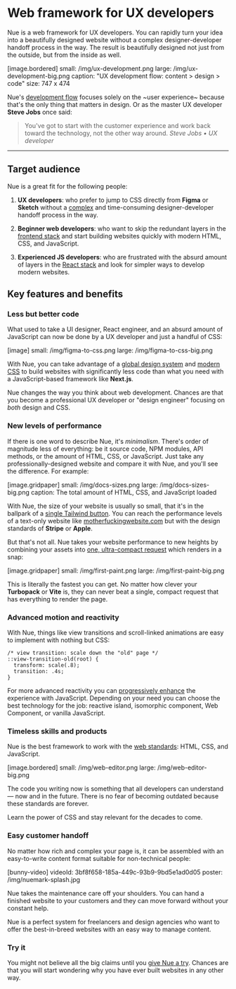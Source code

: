 
# Web framework for UX developers
Nue is a web framework for UX developers. You can rapidly turn your idea into a beautifully designed website without a complex designer-developer handoff process in the way. The result is beautifully designed not just from the outside, but from the inside as well.

[image.bordered]
  small: /img/ux-development.png
  large: /img/ux-development-big.png
  caption: "UX development flow: content > design > code"
  size: 747 x 474


Nue's [development flow](ux-development.html) focuses solely on the ~user experience~ because that's the only thing that matters in design. Or as the master UX developer **Steve Jobs** once said:

> You've got to start with the customer experience and work back toward the technology, not the other way around. *Steve Jobs • UX developer*

- - -

## Target audience
Nue is a great fit for the following people:

1. **UX developers**: who prefer to jump to CSS directly from **Figma** or **Sketch** without a [complex](//medium.com/design-warp/5-most-common-designer-developer-handoff-mishaps-ba96012be8a7) and time-consuming designer-developer handoff process in the way.

2. **Beginner web developers**: who want to skip the redundant layers in the [frontend stack](//roadmap.sh/frontend) and start building websites quickly with modern HTML, CSS, and JavaScript.

3. **Experienced JS developers**: who are frustrated with the absurd amount of layers in the [React stack](//roadmap.sh/react) and look for simpler ways to develop modern websites.


## Key features and benefits


### Less but better code
What used to take a UI designer, React engineer, and an absurd amount of JavaScript can now be done by a UX developer and just a handful of CSS:

[image]
  small: /img/figma-to-css.png
  large: /img/figma-to-css-big.png


With Nue, you can take advantage of a [global design system](global-design-system.html)  and [modern CSS](css-best-practises.html) to build websites with significantly less code than what you need with a JavaScript-based framework like **Next.js**.

Nue changes the way you think about web development. Chances are that you become a professional UX developer or "design engineer" focusing on _both_ design and CSS.


### New levels of performance
If there is one word to describe Nue, it's _minimalism_. There's order of magnitude less of everything: be it source code, NPM modules, API methods, or the amount of HTML, CSS, or JavaScript. Just take any professionally-designed website and compare it with Nue, and you'll see the difference. For example:

[image.gridpaper]
  small: /img/docs-sizes.png
  large: /img/docs-sizes-big.png
  caption: The total amount of HTML, CSS, and JavaScript loaded


With Nue, the size of your website is usually so small, that it's in the ballpark of a [single Tailwind button](/blog/introducing-nue-css/). You can reach the performance levels of a text-only website like [motherfuckingwebsite.com](//motherfuckingwebsite.com/) but with the design standards of **Stripe** or **Apple**.

But that's not all. Nue takes your website performance to new heights by combining your assets into [one, ultra-compact request](performance-optimization.html) which renders in a snap:

[image.gridpaper]
  small: /img/first-paint.png
  large: /img/first-paint-big.png

This is literally the fastest you can get. No matter how clever your **Turbopack** or **Vite** is, they can never beat a single, compact request that has everything to render the page.



### Advanced motion and reactivity
With Nue, things like view transitions and scroll-linked animations are easy to implement with nothing but CSS:

```
/* view transition: scale down the "old" page */
::view-transition-old(root) {
  transform: scale(.8);
  transition: .4s;
}
```

For more advanced reactivity you can [progressively enhance](reactivity.html) the experience with JavaScript. Depending on your need you can choose the best technology for the job: reactive island, isomorphic component, Web Component, or vanilla JavaScript.



### Timeless skills and products
Nue is the best framework to work with the [web standards](//www.w3.org/wiki/The_web_standards_model_-_HTML_CSS_and_JavaScript): HTML, CSS, and JavaScript.

[image.bordered]
  small: /img/web-editor.png
  large: /img/web-editor-big.png

The code you writing now is something that all developers can understand — now and in the future. There is no fear of becoming outdated because these standards are forever.

Learn the power of CSS and stay relevant for the decades to come.


### Easy customer handoff
No matter how rich and complex your page is, it can be assembled with an easy-to-write content format suitable for non-technical people:

[bunny-video]
  videoId: 3bf8f658-185a-449c-93b9-9bd5e1ad0d05
  poster: /img/nuemark-splash.jpg

Nue takes the maintenance care off your shoulders. You can hand a finished website to your customers and they can move forward without your constant help.

Nue is a perfect system for freelancers and design agencies who want to offer the best-in-breed websites with an easy way to manage content.


### Try it
You might not believe all the big claims until you [give Nue a try](installation.html). Chances are that you will start wondering why you have ever built websites in any other way.






